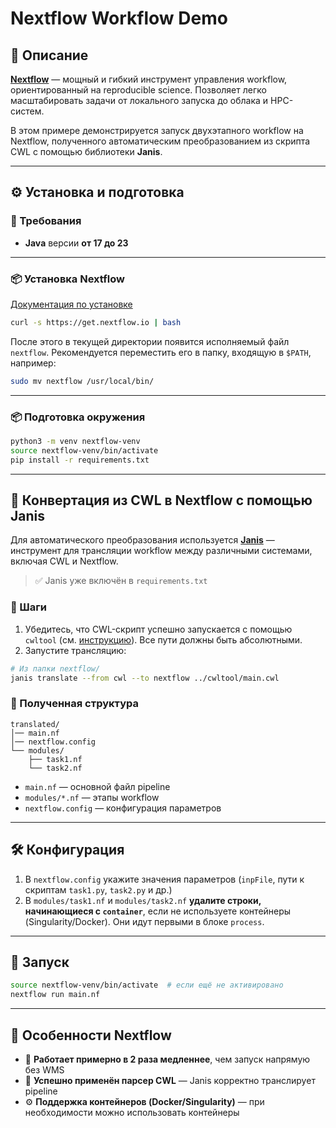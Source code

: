 # Nextflow Workflow Demo

## 🧩 Описание

[**Nextflow**](https://www.nextflow.io) — мощный и гибкий инструмент управления workflow, ориентированный на reproducible science. Позволяет легко масштабировать задачи от локального запуска до облака и HPC-систем.

В этом примере демонстрируется запуск двухэтапного workflow на Nextflow, полученного автоматическим преобразованием из скрипта CWL с помощью библиотеки **Janis**.

---

## ⚙️ Установка и подготовка

### 🔧 Требования
- **Java** версии **от 17 до 23**

---

### 📦 Установка Nextflow
[Документация по установке](https://www.nextflow.io/docs/latest/install.html)

```bash
curl -s https://get.nextflow.io | bash
```

После этого в текущей директории появится исполняемый файл `nextflow`. Рекомендуется переместить его в папку, входящую в `$PATH`, например:
```bash
sudo mv nextflow /usr/local/bin/
```

---

### 📦 Подготовка окружения
```bash
python3 -m venv nextflow-venv
source nextflow-venv/bin/activate
pip install -r requirements.txt
```

---

## 🔁 Конвертация из CWL в Nextflow с помощью Janis

Для автоматического преобразования используется [**Janis**](https://janis.readthedocs.io/en/translate-docs/index.html) — инструмент для трансляции workflow между различными системами, включая CWL и Nextflow.

> ✅ Janis уже включён в `requirements.txt`

### 🔄 Шаги

1. Убедитесь, что CWL-скрипт успешно запускается с помощью `cwltool` (см. [инструкцию](../cwltool/README.md)). Все пути должны быть абсолютными.
2. Запустите трансляцию:
```bash
# Из папки nextflow/
janis translate --from cwl --to nextflow ../cwltool/main.cwl
```

### 📂 Полученная структура
```
translated/
│── main.nf
│── nextflow.config
└── modules/
    ├── task1.nf
    └── task2.nf
```

- `main.nf` — основной файл pipeline
- `modules/*.nf` — этапы workflow
- `nextflow.config` — конфигурация параметров

---

## 🛠️ Конфигурация

1. В `nextflow.config` укажите значения параметров (`inpFile`, пути к скриптам `task1.py`, `task2.py` и др.)
2. В `modules/task1.nf` и `modules/task2.nf` **удалите строки, начинающиеся с `container`**, если не используете контейнеры (Singularity/Docker). Они идут первыми в блоке `process`.

---

## 🚀 Запуск

```bash
source nextflow-venv/bin/activate  # если ещё не активировано
nextflow run main.nf
```

---

## 🧩 Особенности Nextflow

- 🐌 **Работает примерно в 2 раза медленнее**, чем запуск напрямую без WMS
- 🔁 **Успешно применён парсер CWL** — Janis корректно транслирует pipeline
- ⚙️ **Поддержка контейнеров (Docker/Singularity)** — при необходимости можно использовать контейнеры
